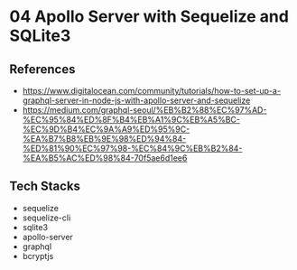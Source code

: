 # 04 Apollo Server with Sequelize and SQLite3

## References

- <https://www.digitalocean.com/community/tutorials/how-to-set-up-a-graphql-server-in-node-js-with-apollo-server-and-sequelize>
- <https://medium.com/graphql-seoul/%EB%B2%88%EC%97%AD-%EC%95%84%ED%8F%B4%EB%A1%9C%EB%A5%BC-%EC%9D%B4%EC%9A%A9%ED%95%9C-%EA%B7%B8%EB%9E%98%ED%94%84-%ED%81%90%EC%97%98-%EC%84%9C%EB%B2%84-%EA%B5%AC%ED%98%84-70f5ae6d1ee6>

## Tech Stacks

- sequelize
- sequelize-cli
- sqlite3
- apollo-server
- graphql
- bcryptjs
